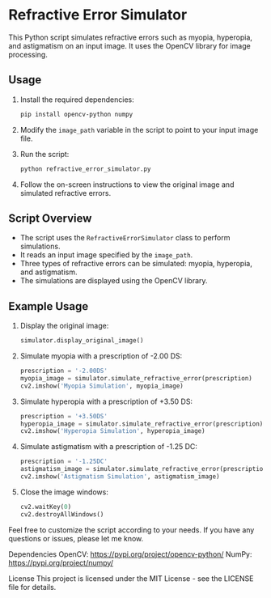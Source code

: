 # Refractive Error Simulator

This Python script simulates refractive errors such as myopia, hyperopia, and astigmatism on an input image. It uses the OpenCV library for image processing.

## Usage

1. Install the required dependencies:

    ```bash
    pip install opencv-python numpy
    ```

2. Modify the `image_path` variable in the script to point to your input image file.

3. Run the script:

    ```bash
    python refractive_error_simulator.py
    ```

4. Follow the on-screen instructions to view the original image and simulated refractive errors.

## Script Overview

- The script uses the `RefractiveErrorSimulator` class to perform simulations.
- It reads an input image specified by the `image_path`.
- Three types of refractive errors can be simulated: myopia, hyperopia, and astigmatism.
- The simulations are displayed using the OpenCV library.

## Example Usage

1. Display the original image:

    ```python
    simulator.display_original_image()
    ```

2. Simulate myopia with a prescription of -2.00 DS:

    ```python
    prescription = '-2.00DS'
    myopia_image = simulator.simulate_refractive_error(prescription)
    cv2.imshow('Myopia Simulation', myopia_image)
    ```

3. Simulate hyperopia with a prescription of +3.50 DS:

    ```python
    prescription = '+3.50DS'
    hyperopia_image = simulator.simulate_refractive_error(prescription)
    cv2.imshow('Hyperopia Simulation', hyperopia_image)
    ```

4. Simulate astigmatism with a prescription of -1.25 DC:

    ```python
    prescription = '-1.25DC'
    astigmatism_image = simulator.simulate_refractive_error(prescription)
    cv2.imshow('Astigmatism Simulation', astigmatism_image)
    ```

5. Close the image windows:

    ```python
    cv2.waitKey(0)
    cv2.destroyAllWindows()
    ```

Feel free to customize the script according to your needs. If you have any questions or issues, please let me know.

Dependencies
OpenCV: https://pypi.org/project/opencv-python/
NumPy: https://pypi.org/project/numpy/

License
This project is licensed under the MIT License - see the LICENSE file for details.
